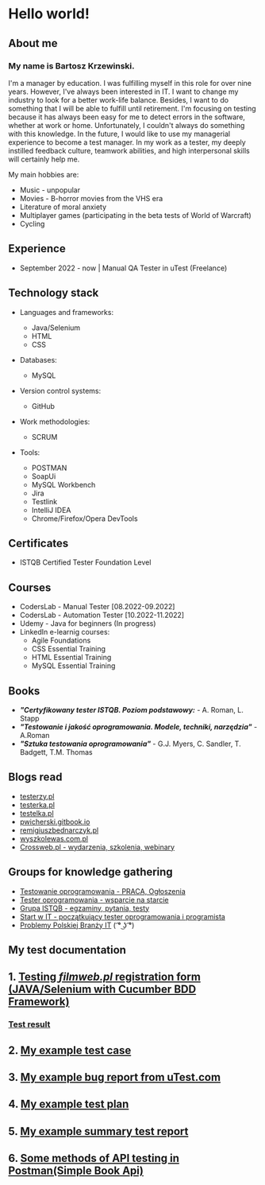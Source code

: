 # Hello world!  
  
## About me

### My name is **Bartosz Krzewinski.**

I'm a manager by education. I was fulfilling myself in this role for over nine years. However, I've always been interested in IT.   I want to change my industry to look for a better work-life balance. Besides, I want to do something that I will be able to fulfill until retirement.   I'm focusing on testing because it has always been easy for me to detect errors in the software, whether at work or home. Unfortunately, I couldn't always do something with this knowledge. In the future, I would like to use my managerial experience to become a test manager. In my work as a tester, my deeply instilled feedback culture, teamwork abilities, and high interpersonal skills will certainly help me.

My main hobbies are:  
* Music - unpopular  
* Movies - B-horror movies from the VHS era  
* Literature of moral anxiety  
* Multiplayer games (participating in the beta tests of World of Warcraft)  
* Cycling  
  
## Experience  
* September 2022 - now | Manual QA Tester in uTest (Freelance)  
  
## Technology stack  
  
* Languages and frameworks:  
  * Java/Selenium  
  * HTML  
  * CSS
    
* Databases:    
  * MySQL  
     
* Version control systems:    
  * GitHub  
    
* Work methodologies:  
  * SCRUM  
    
* Tools:  
  * POSTMAN  
  * SoapUi  
  * MySQL Workbench  
  * Jira  
  * Testlink  
  * IntelliJ IDEA  
  * Chrome/Firefox/Opera DevTools  
  
## Certificates  
* ISTQB Certified Tester Foundation Level
    
## Courses  
  
* CodersLab - Manual Tester [08.2022-09.2022]  
* CodersLab - Automation Tester [10.2022-11.2022]  
* Udemy - Java for beginners  (In progress)
* LinkedIn e-learnig courses:  
  * Agile Foundations  
  * CSS Essential Training  
  * HTML Essential Training  
  * MySQL Essential Training  
    
## Books  
  
* ***"Certyfikowany tester ISTQB. Poziom podstawowy:*** - A. Roman, L. Stapp  
* ***"Testowanie i jakość oprogramowania. Modele, techniki, narzędzia"*** - A.Roman  
* ***"Sztuka testowania oprogramowania"*** - G.J. Myers, C. Sandler, T. Badgett, T.M. Thomas  
  
## Blogs read  
* [testerzy.pl](https://testerzy.pl)  
* [testerka.pl](https://testerka.pl)  
* [testelka.pl](https://testelka.pl)  
* [pwicherski.gitbook.io](https://pwicherski.gitbook.io)  
* [remigiuszbednarczyk.pl](https://remigiuszbednarczyk.pl)  
* [wyszkolewas.com.pl](https://www.wyszkolewas.com.pl/blog/)  
* [Crossweb.pl - wydarzenia, szkolenia, webinary](https://crossweb.pl)
  
## Groups for knowledge gathering  
* [Testowanie oprogramowania - PRACA, Ogłoszenia](https://www.facebook.com/groups/215557562210470/)  
* [Tester oprogramowania - wsparcie na starcie](https://www.facebook.com/groups/testeroprogramowania/)  
* [Grupa ISTQB - egzaminy, pytania, testy](https://www.facebook.com/groups/194288250951242/)  
* [Start w IT - początkujący tester oprogramowania i programista](https://www.facebook.com/groups/czyitjestdlamnie/)  
* [Problemy Polskiej Branży IT](https://www.facebook.com/groups/2236541863226146) ( ͡° ͜ʖ ͡°)
  
## My test documentation
  

## 1. [Testing ***filmweb.pl*** registration form (JAVA/Selenium with Cucumber BDD Framework)](/src/)  
### [Test result](Images/wyniktestu.jpg)

## 2. [My example test case](Images/test.case.png)  

## 3. [My example bug report from uTest.com](Images/utest_bug_report.png) 
  
## 4. [My example test plan](Images/Plan_Testów_Bartosz_Krzewinski.pdf)

## 5. [My example summary test report](Images/Raport_po_testach.PrestaShop.pdf)  

## 6. [Some methods of API testing in Postman(Simple Book Api)](https://www.postman.com/collections/fbdbea645879f1bd479e)

